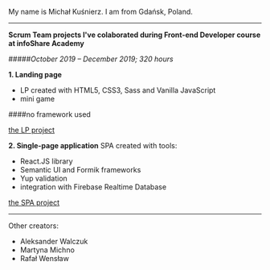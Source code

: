 My name is Michał Kuśnierz. I am from Gdańsk, Poland.

-------------------

**Scrum Team projects I've colaborated during Front-end Developer course at infoShare Academy**

#####*October 2019 – December 2019; 320 hours*

**1. Landing page**
- LP created with HTML5, CSS3, Sass and Vanilla JavaScript
- mini game

####no framework used

[the LP project](http://www.dreamteam.jfdd13.is-academy.pl "to the site")


**2. Single-page application**
SPA created with tools:
- React.JS library
- Semantic UI and Formik frameworks
- Yup validation
- integration with Firebase Realtime Database

[the SPA project](http://www.dreamteam.jfdd13.is-academy.pl "to the site")

--------------

Other creators:
- Aleksander Walczuk 
- Martyna Michno 
- Rafał Wensław
